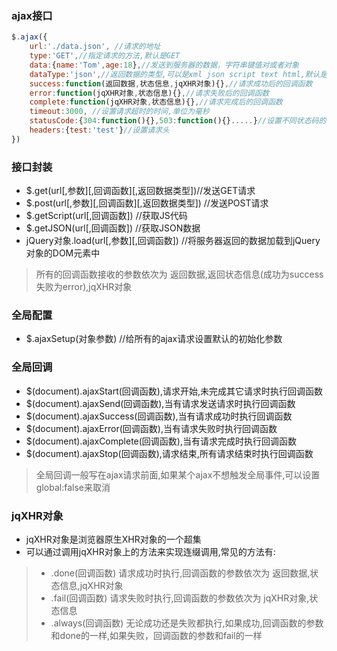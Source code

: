   ### ajax接口
```javascript
$.ajax({
    url:'./data.json', //请求的地址
    type:'GET',//指定请求的方法,默认是GET
    data:{name:'Tom',age:18},//发送到服务器的数据，字符串键值对或者对象
    dataType:'json',//返回数据的类型,可以是xml json script text html,默认是text
    success:function(返回数据,状态信息,jqXHR对象){},//请求成功后的回调函数
    error:function(jqXHR对象,状态信息){},//请求失败后的回调函数
    complete:function(jqXHR对象,状态信息){},//请求完成后的回调函数
    timeout:3000, //设置请求超时的时间,单位为毫秒
    statusCode:{304:function(){},503:function(){}.....}//设置不同状态码的回调函数
    headers:{test:'test'}//设置请求头
})
```

### 接口封装
* $.get(url[,参数][,回调函数][,返回数据类型])//发送GET请求 
* $.post(url[,参数][,回调函数][,返回数据类型]) //发送POST请求
* $.getScript(url[,回调函数]) //获取JS代码
* $.getJSON(url[,回调函数]) //获取JSON数据
* jQuery对象.load(url[,参数][,回调函数]) //将服务器返回的数据加载到jQuery对象的DOM元素中

> 所有的回调函数接收的参数依次为 返回数据,返回状态信息(成功为success 失败为error),jqXHR对象


### 全局配置
* $.ajaxSetup(对象参数) //给所有的ajax请求设置默认的初始化参数

### 全局回调
* $(document).ajaxStart(回调函数),请求开始,未完成其它请求时执行回调函数
* $(document).ajaxSend(回调函数),当有请求发送请求时执行回调函数
* $(document).ajaxSuccess(回调函数),当有请求成功时执行回调函数
* $(document).ajaxError(回调函数),当有请求失败时执行回调函数
* $(document).ajaxComplete(回调函数),当有请求完成时执行回调函数
* $(document).ajaxStop(回调函数),请求结束,所有请求结束时执行回调函数



> 全局回调一般写在ajax请求前面,如果某个ajax不想触发全局事件,可以设置 global:false来取消

### jqXHR对象
* jqXHR对象是浏览器原生XHR对象的一个超集
* 可以通过调用jqXHR对象上的方法来实现连缀调用,常见的方法有:

> * .done(回调函数) 请求成功时执行,回调函数的参数依次为 返回数据,状态信息,jqXHR对象
> * .fail(回调函数) 请求失败时执行,回调函数的参数依次为 jqXHR对象,状态信息
> * .always(回调函数) 无论成功还是失败都执行,如果成功,回调函数的参数和done的一样,如果失败，回调函数的参数和fail的一样

